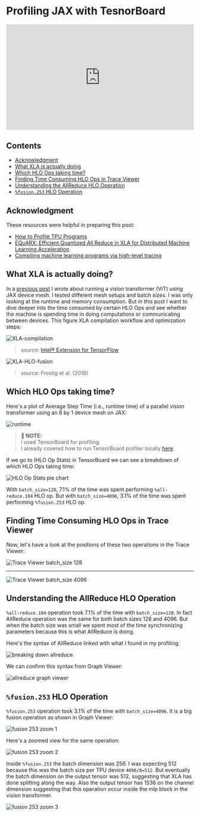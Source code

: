 # Profiling JAX with TesnorBoard 

<div style="position: relative; padding-bottom: 56.25%; height: 0; overflow: hidden;">
  <iframe style="position: absolute; top: 0; left: 0; width: 100%; height: 100%;" src="https://www.youtube.com/embed/znxzsPzNK6c" frameborder="0" allowfullscreen></iframe>
</div>

## Contents

* [Acknowledgment](#acknowledgment)
* [What XLA is actually doing](#what-xla-is-actually-doing)
* [Which HLO Ops taking time?](#which-hlo-ops-taking-time)
* [Finding Time Consuming HLO Ops in Trace Viewer](#finding-time-consuming-hlo-ops-in-trace-viewer)
* [Understanding the AllReduce HLO Operation](#understanding-the-allreduce-hlo-operation)
* [`%fusion.253` HLO Operation](#fusion253-hlo-operation)


## Acknowledgment
These resources were helpful in preparing this post:
  - [How to Profile TPU Programs](https://jax-ml.github.io/scaling-book/profiling/)
  - [EQuARX: Efficient Quantized All Reduce in XLA for Distributed Machine Learning Acceleration](https://arxiv.org/abs/2506.17615)
  - [Compiling machine learning programs via high-level tracing](https://research.google/pubs/compiling-machine-learning-programs-via-high-level-tracing/)


## What XLA is actually doing?

In a [previous post](https://mashaan14.github.io/YouTube-channel/jax_performance/2025_07_14_jax_device_mesh) I wrote about running a vision transformer (ViT) using JAX device mesh. I tested different mesh setups and batch sizes. I was only looking at the runtime and memory consumption. But in this post I want to dive deeper into the time consumed by certain HLO Ops and see whether the machine is spending time in doing computations or communicating between devices. This figure XLA compilation workflow and optimization steps: 

![XLA-compilation](https://github.com/user-attachments/assets/08239147-e5e5-427c-9356-728c9341ac16)
> source: [Intel® Extension for TensorFlow](https://intel.github.io/intel-extension-for-tensorflow/latest/docs/guide/OpenXLA.html)

![XLA-HLO-fusion](https://github.com/user-attachments/assets/9b2480e8-a2dd-428d-86d5-3889346b3d21)
> source: Frostig et al. (2018)





## Which HLO Ops taking time?

Here's a plot of Average Step Time (i.e., runtime time) of a parallel vision transformer using an 8 by 1 device mesh on JAX:

![runtime](https://github.com/user-attachments/assets/2e99d157-28d6-4ff2-b6fb-555eb785e0ef)


> **📌 NOTE:**  
> I used TensorBoard for profiling.  
> I already covered how to run TensorBoard profiler locally [here](https://mashaan14.github.io/YouTube-channel/jax_performance/2025_07_14_jax_device_mesh#installing-tensorboard).


If we go to (HLO Op Stats) in TensorBoard we can see a breakdown of which HLO Ops taking time:

![HLO Op Stats pie chart](https://github.com/user-attachments/assets/ca23d31b-66c6-485e-9194-601cffe999c0)

With `batch_size=128`, 7.1% of the time was spent performing `%all-reduce.104` HLO op. But with `batch_size=4096`, 3.1% of the time was spent performing `%fusion.253` HLO op.

## Finding Time Consuming HLO Ops in Trace Viewer

Now, let's have a look at the positions of these two operations in the Trace Viewer:

![Trace Viewer batch_size 128](https://github.com/user-attachments/assets/69db106b-b85d-46b1-aa6b-a49896546e8b)

---

![Trace Viewer batch_size 4096](https://github.com/user-attachments/assets/e48ac935-f0f8-4988-a979-eafc8a17706a)

## Understanding the AllReduce HLO Operation

`%all-reduce.104` operation took 7.1% of the time with `batch_size=128`. In fact AllReduce operation was the same for both batch sizes 128 and 4096. But when the batch size was small we spent most of the time synchronizing parameters because this is what AllReduce is doing.

Here's the syntax of AllReduce linked with what I found in my profiling:

![breaking down allreduce](https://github.com/user-attachments/assets/a7403ee8-d7fc-4eb9-befc-92fe85e09489)

We can confirm this syntax from Graph Viewer:

![allreduce graph viewer](https://github.com/user-attachments/assets/bf071fef-72d2-4bd1-8b96-61757ba2f82f)

## `%fusion.253` HLO Operation

`%fusion.253` operation took 3.1% of the time with `batch_size=4096`. It is a big fusion operation as shown in Graph Viewer:

![fusion 253 zoom 1](https://github.com/user-attachments/assets/f24ceb1f-be27-4464-98d7-564238d7e9fa)

Here's a zoomed view for the same operation:

![fusion 253 zoom 2](https://github.com/user-attachments/assets/14fcfd66-419b-466a-89b4-344003cb19d3)

Inside `%fusion.253` the batch dimension was 256. I was expecting 512 because this was the batch size per TPU device `4096/8=512`. But eventually the batch dimension on the output tensor was 512, suggesting that XLA has done splitting along the way. Also the output tensor has 1536 on the channel dimension suggesting that this operation occur inside the mlp block in the vision transformer. 

![fusion 253 zoom 3](https://github.com/user-attachments/assets/c52def0d-474c-43b9-97d3-afeba8a1da43)
